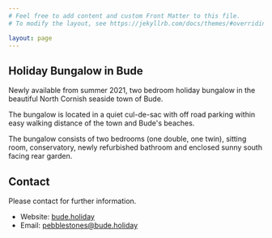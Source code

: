 ```yaml
---
# Feel free to add content and custom Front Matter to this file.
# To modify the layout, see https://jekyllrb.com/docs/themes/#overriding-theme-defaults

layout: page
---
```



## Holiday Bungalow in Bude

Newly available from summer 2021, two bedroom holiday bungalow in the beautiful North Cornish seaside town of Bude.

The bungalow is located in a quiet cul-de-sac with off road parking within easy walking distance of the town and Bude's beaches.

The bungalow consists of two bedrooms (one double, one twin), sitting room, conservatory, newly refurbished bathroom and enclosed sunny south facing rear garden.


## Contact
Please contact for further information.

* Website: [bude.holiday](//bude.holiday)
* Email: [pebblestones@bude.holiday](mailto://pebblestones@bude.holiday)